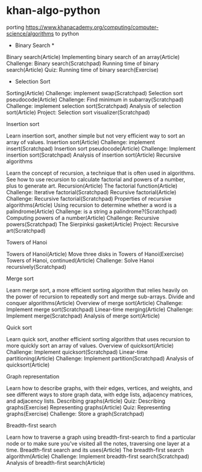 # khan-algo-python
porting https://www.khanacademy.org/computing/computer-science/algorithms to python

* Binary Search * 

Binary search(Article)
Implementing binary search of an array(Article)
Challenge: Binary search(Scratchpad)
Running time of binary search(Article)
Quiz: Running time of binary search(Exercise)

* Selection Sort

Sorting(Article)
Challenge: implement swap(Scratchpad)
Selection sort pseudocode(Article)
Challenge: Find minimum in subarray(Scratchpad)
Challenge: implement selection sort(Scratchpad)
Analysis of selection sort(Article)
Project: Selection sort visualizer(Scratchpad)


Insertion sort

Learn insertion sort, another simple but not very efficient way to sort an array of values.
Insertion sort(Article)
Challenge: implement insert(Scratchpad)
Insertion sort pseudocode(Article)
Challenge: Implement insertion sort(Scratchpad)
Analysis of insertion sort(Article)
Recursive algorithms

Learn the concept of recursion, a technique that is often used in algorithms. See how to use recursion to calculate factorial and powers of a number, plus to generate art.
Recursion(Article)
The factorial function(Article)
Challenge: Iterative factorial(Scratchpad)
Recursive factorial(Article)
Challenge: Recursive factorial(Scratchpad)
Properties of recursive algorithms(Article)
Using recursion to determine whether a word is a palindrome(Article)
Challenge: is a string a palindrome?(Scratchpad)
Computing powers of a number(Article)
Challenge: Recursive powers(Scratchpad)
The Sierpinksi gasket(Article)
Project: Recursive art(Scratchpad)


Towers of Hanoi

Towers of Hanoi(Article)
Move three disks in Towers of Hanoi(Exercise)
Towers of Hanoi, continued(Article)
Challenge: Solve Hanoi recursively(Scratchpad)


Merge sort

Learn merge sort, a more efficient sorting algorithm that relies heavily on the power of recursion to repeatedly sort and merge sub-arrays.
Divide and conquer algorithms(Article)
Overview of merge sort(Article)
Challenge: Implement merge sort(Scratchpad)
Linear-time merging(Article)
Challenge: Implement merge(Scratchpad)
Analysis of merge sort(Article)


Quick sort

Learn quick sort, another efficient sorting algorithm that uses recursion to more quickly sort an array of values.
Overview of quicksort(Article)
Challenge: Implement quicksort(Scratchpad)
Linear-time partitioning(Article)
Challenge: Implement partition(Scratchpad)
Analysis of quicksort(Article)


Graph representation

Learn how to describe graphs, with their edges, vertices, and weights, and see different ways to store graph data, with edge lists, adjacency matrices, and adjacency lists.
Describing graphs(Article)
Quiz: Describing graphs(Exercise)
Representing graphs(Article)
Quiz: Representing graphs(Exercise)
Challenge: Store a graph(Scratchpad)


Breadth-first search

Learn how to traverse a graph using breadth-first-search to find a particular node or to make sure you've visited all the notes, traversing one layer at a time.
Breadth-first search and its uses(Article)
The breadth-first search algorithm(Article)
Challenge: Implement breadth-first search(Scratchpad)
Analysis of breadth-first search(Article)
